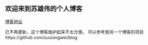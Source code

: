 ## 欢迎来到苏雄伟的个人博客

[博客地址](https://suxiongwei.github.io/) 

已不再更新，这个博客维护起来不太方便。
可以参考我另一个博客的项目https://github.com/suxiongwei/blog
